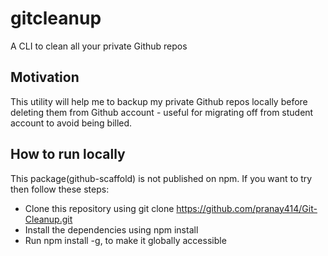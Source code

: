 # gitcleanup
A CLI to clean all your private Github repos

## Motivation
This utility will help me to backup my private Github repos locally before deleting them from Github account - useful for migrating off from student account to avoid being billed.

## How to run locally
This package(github-scaffold) is not published on npm. If you want to try then follow these steps:

* Clone this repository using git clone https://github.com/pranay414/Git-Cleanup.git
* Install the dependencies using npm install
* Run npm install -g, to make it globally accessible
